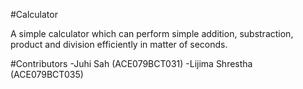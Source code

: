 #Calculator

A simple calculator which can perform simple addition, substraction, product and division efficiently in matter of seconds.

#Contributors
-Juhi Sah (ACE079BCT031)
-Lijima Shrestha (ACE079BCT035)